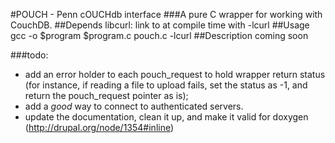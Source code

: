 #POUCH - Penn cOUCHdb interface
###A pure C wrapper for working with CouchDB.
##Depends
libcurl: link to at compile time with -lcurl
##Usage
gcc -o $program $program.c pouch.c -lcurl
##Description
coming soon

###todo:
- add an error holder to each pouch_request to hold
  wrapper return status (for instance, if reading a
  file to upload fails, set the status as -1, and
  return the pouch_request pointer as is);
- add a *good* way to connect to authenticated
  servers.
- update the documentation, clean it up, and make it
  valid for doxygen
  (http://drupal.org/node/1354#inline)
